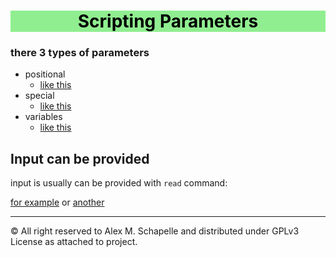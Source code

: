 <center style="background-color:lightgreen">
    <h1 style="color:black"> 
        Scripting Parameters
    </h1>
</center>

### there 3 types of parameters

- positional
  - [like this ](par.sh)
- special
  - [like this](par2.sh)
- variables
  - [like this](var.sh)



## Input can be provided 

input is usually can be provided with `read` command:

[for example](input.sh) or [another](input2.sh)

---
&copy; All right reserved to Alex M. Schapelle and distributed under GPLv3 License as attached to project.